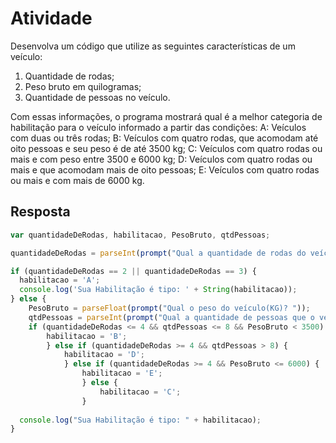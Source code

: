 # Atividade

Desenvolva um código que utilize as seguintes características de um veículo:

1. Quantidade de rodas;
2. Peso bruto em quilogramas;
3. Quantidade de pessoas no veículo.

Com essas informações, o programa mostrará qual é a melhor categoria de habilitação para o veículo informado a partir das condições: A: Veículos com duas ou três rodas; B: Veículos com quatro rodas, que acomodam até oito pessoas e seu peso é de até 3500 kg; C: Veículos com quatro rodas ou mais e com peso entre 3500 e 6000 kg; D: Veículos com quatro rodas ou mais e que acomodam mais de oito pessoas; E: Veículos com quatro rodas ou mais e com mais de 6000 kg.

## Resposta

``` javascript
var quantidadeDeRodas, habilitacao, PesoBruto, qtdPessoas;

quantidadeDeRodas = parseInt(prompt("Qual a quantidade de rodas do veículo? "));

if (quantidadeDeRodas == 2 || quantidadeDeRodas == 3) {
  habilitacao = 'A';
  console.log('Sua Habilitação é tipo: ' + String(habilitacao));
} else {
    PesoBruto = parseFloat(prompt("Qual o peso do veículo(KG)? "));
    qtdPessoas = parseInt(prompt("Qual a quantidade de pessoas que o veículo suporta? "));
    if (quantidadeDeRodas <= 4 && qtdPessoas <= 8 && PesoBruto < 3500) {
        habilitacao = 'B';
        } else if (quantidadeDeRodas >= 4 && qtdPessoas > 8) {
            habilitacao = 'D';
            } else if (quantidadeDeRodas >= 4 && PesoBruto <= 6000) {
                habilitacao = 'E';
                } else {
                    habilitacao = 'C';
                }
                
  console.log("Sua Habilitação é tipo: " + habilitacao);
}

```
